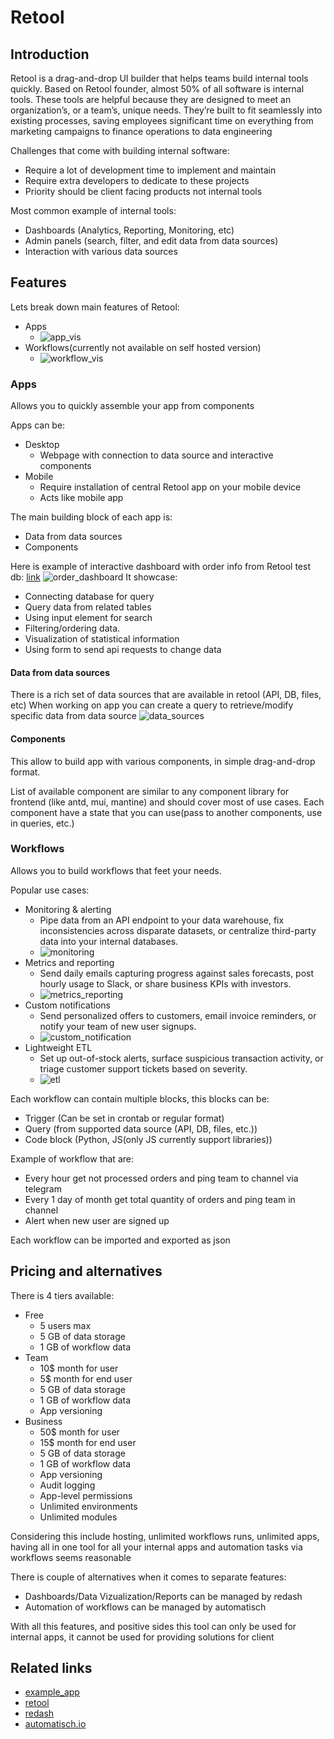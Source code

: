 # Retool

## Introduction

Retool is a drag-and-drop UI builder that helps teams build internal tools quickly.
Based on Retool founder, almost 50% of all software is internal tools.
These tools are helpful because they are designed to meet an organization’s, or a team’s, unique needs.
They’re built to fit seamlessly into existing processes, saving employees significant time on everything from marketing campaigns to finance operations to data engineering

Challenges that come with building internal software:

- Require a lot of development time to implement and maintain
- Require extra developers to dedicate to these projects
- Priority should be client facing products not internal tools

Most common example of internal tools:

- Dashboards (Analytics, Reporting, Monitoring, etc)
- Admin panels (search, filter, and edit data from data sources)
- Interaction with various data sources

## Features

Lets break down main features of Retool:

- Apps
  - ![app_vis](./media/app_vis.png)
- Workflows(currently not available on self hosted version)
  - ![workflow_vis](./media/workflow_vis.png)

### Apps

Allows you to quickly assemble your app from components

Apps can be:

- Desktop
  - Webpage with connection to data source and interactive components
- Mobile
  - Require installation of central Retool app on your mobile device
  - Acts like mobile app

The main building block of each app is:

- Data from data sources
- Components

Here is example of interactive dashboard with order info from Retool test db:
[link](https://sandboxtest.retool.com/embedded/public/df8e566c-79d5-4300-8932-d57e7040d6ae)
![order_dashboard](./media/order_dashboard.png)
It showcase:

- Connecting database for query
- Query data from related tables
- Using input element for search
- Filtering/ordering data.
- Visualization of statistical information
- Using form to send api requests to change data

#### Data from data sources

There is a rich set of data sources that are available in retool (API, DB, files, etc)
When working on app you can create a query to retrieve/modify specific data from data source
![data_sources](./media/data_sources.png)

#### Components

This allow to build app with various components, in simple drag-and-drop format.

List of available component are similar to any component library for frontend (like antd, mui, mantine)
and should cover most of use cases.
Each component have a state that you can use(pass to another components, use in queries, etc.)

### Workflows

Allows you to build workflows that feet your needs.

Popular use cases:

- Monitoring & alerting
  - Pipe data from an API endpoint to your data warehouse, fix inconsistencies across disparate datasets, or centralize third-party data into your internal databases.
  - ![monitoring](./media/monitoring.png)
- Metrics and reporting
  - Send daily emails capturing progress against sales forecasts, post hourly usage to Slack, or share business KPIs with investors.
  - ![metrics_reporting](./media/metrics_reporting.png)
- Custom notifications
  - Send personalized offers to customers, email invoice reminders, or notify your team of new user signups.
  - ![custom_notification](./media/custom_notification.png)
- Lightweight ETL
  - Set up out-of-stock alerts, surface suspicious transaction activity, or triage customer support tickets based on severity.
  - ![etl](./media/etl.png)

Each workflow can contain multiple blocks, this blocks can be:

- Trigger (Can be set in crontab or regular format)
- Query (from supported data source (API, DB, files, etc.))
- Code block (Python, JS(only JS currently support libraries))

Example of workflow that are:

- Every hour get not processed orders and ping team to channel via telegram
- Every 1 day of month get total quantity of orders and ping team in channel
- Alert when new user are signed up

Each workflow can be imported and exported as json

## Pricing and alternatives

There is 4 tiers available:

- Free
  - 5 users max
  - 5 GB of data storage
  - 1 GB of workflow data
- Team
  - 10$ month for user
  - 5$ month for end user
  - 5 GB of data storage
  - 1 GB of workflow data
  - App versioning
- Business
  - 50$ month for user
  - 15$ month for end user
  - 5 GB of data storage
  - 1 GB of workflow data
  - App versioning
  - Audit logging
  - App-level permissions
  - Unlimited environments
  - Unlimited modules

Considering this include hosting, unlimited workflows runs, unlimited apps, having all in one tool for all your internal apps and automation tasks via workflows seems reasonable

There is couple of alternatives when it comes to separate features:

- Dashboards/Data Vizualization/Reports can be managed by redash
- Automation of workflows can be managed by automatisch

With all this features, and positive sides this tool can only be used for internal apps, it cannot be used for providing solutions for client

## Related links

- [example_app](https://sandboxtest.retool.com/embedded/public/df8e566c-79d5-4300-8932-d57e7040d6ae)
- [retool](https://retool.com/)
- [redash](https://redash.io/)
- [automatisch.io](https://automatisch.io/)
